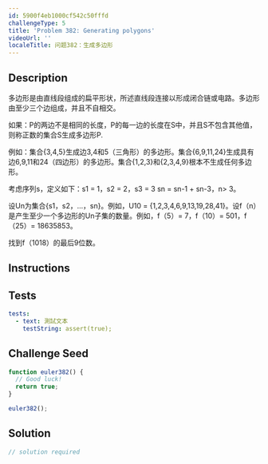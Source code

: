 ```yaml
---
id: 5900f4eb1000cf542c50fffd
challengeType: 5
title: 'Problem 382: Generating polygons'
videoUrl: ''
localeTitle: 问题382：生成多边形
---
```


## Description
<section id="description">多边形是由直线段组成的扁平形状，所述直线段连接以形成闭合链或电路。多边形由至少三个边组成，并且不自相交。 <p>如果：P的两边不是相同的长度，P的每一边的长度在S中，并且S不包含其他值，则称正数的集合S生成多边形P. </p><p>例如：集合{3,4,5}生成边3,4和5（三角形）的多边形。集合{6,9,11,24}生成具有边6,9,11和24（四边形）的多边形。集合{1,2,3}和{2,3,4,9}根本不生成任何多边形。 </p><p>考虑序列s，定义如下：s1 = 1，s2 = 2，s3 = 3 sn = sn-1 + sn-3，n&gt; 3。 </p><p>设Un为集合{s1，s2，...，sn}。例如，U10 = {1,2,3,4,6,9,13,19,28,41}。设f（n）是产生至少一个多边形的Un子集的数量。例如，f（5）= 7，f（10）= 501，f（25）= 18635853。 </p><p>找到f（1018）的最后9位数。 </p></section>

## Instructions
<section id="instructions">
</section>

## Tests
<section id='tests'>

```yml
tests:
  - text: 測試文本
    testString: assert(true);

```

</section>

## Challenge Seed
<section id='challengeSeed'>

<div id='js-seed'>

```js
function euler382() {
  // Good luck!
  return true;
}

euler382();

```

</div>



</section>

## Solution
<section id='solution'>

```js
// solution required
```
</section>
